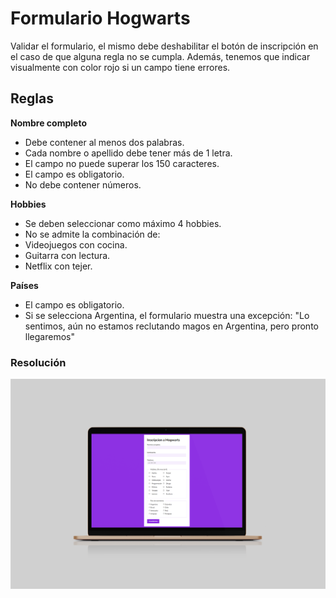 
# Formulario Hogwarts

Validar el formulario, el mismo debe deshabilitar el botón de inscripción en el caso de que alguna regla no se cumpla. Además, tenemos que indicar visualmente con color rojo si un campo tiene errores.

## Reglas
**Nombre completo**
- Debe contener al menos dos palabras.
- Cada nombre o apellido debe tener más de 1 letra.
- El campo no puede superar los 150 caracteres.
- El campo es obligatorio.
- No debe contener números.

**Hobbies**
- Se deben seleccionar como máximo 4 hobbies.
- No se admite la combinación de:
- Videojuegos con cocina.
- Guitarra con lectura.
- Netflix con tejer.

**Países**
- El campo es obligatorio.
- Si se selecciona Argentina, el formulario muestra una excepción: "Lo sentimos, aún no estamos reclutando magos en Argentina, pero pronto llegaremos"

### Resolución
![Preview](https://github.com/soymilidev/FE-II/blob/main/C13/C13-Mesa/img/img-form.png)